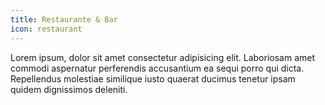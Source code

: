 ```yaml
---
title: Restaurante & Bar
icon: restaurant
---
```


Lorem ipsum, dolor sit amet consectetur adipisicing elit. Laboriosam amet commodi aspernatur perferendis accusantium ea sequi porro qui dicta. Repellendus molestiae similique iusto quaerat ducimus tenetur ipsam quidem dignissimos deleniti.